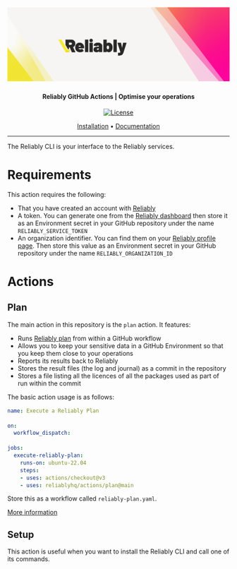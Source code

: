 <h2 align="center">
  <br>
  <p align="center"><img src="https://raw.githubusercontent.com/reliablyhq/cli/main/public/logo.png"></p>
</h2>

<h4 align="center">Reliably GitHub Actions | Optimise your operations</h4>

<p align="center">
   <a href="https://github.com/reliablyhq/actions/blob/master/LICENSE.md">
   <img alt="License" src="https://img.shields.io/github/license/reliablyhq/cli">
</p>

<p align="center">
  <a href="#installation">Installation</a> •
  <a href="https://reliably.com/docs/cli/">Documentation</a>
</p>

---

The Reliably CLI is your interface to the Reliably services. 


# Requirements

This action requires the following:

* That you have created an account with [Reliably][reliably]
* A token. You can generate one from the [Reliably dashboard](token) then
  store it as an Environment secret in your GitHub repository under the name
  `RELIABLY_SERVICE_TOKEN`
* An organization identifier. You can find them on your
  [Reliably profile page](profile). Then store this value as an Environment
  secret in your GitHub repository under the name `RELIABLY_ORGANIZATION_ID`

[reliably]: https://reliably.com
[token]: https://app.reliably.com/settings/tokens/
[profile]: https://app.reliably.com/settings/profile/


# Actions

## Plan

[plan]: https://reliably.com/docs/concepts/plans/

The main action in this repository is the `plan` action. It features:

* Runs [Reliably plan](plan) from within a GitHub workflow
* Allows you to keep your sensitive data in a GitHub Environment so that
  you keep them close to your operations
* Reports its results back to Reliably
* Stores the result files (the log and journal) as a commit in the repository
* Stores a file listing all the licences of all the packages used as part
  of run within the commit

The basic action usage is as follows:

```yaml
name: Execute a Reliably Plan

on:
  workflow_dispatch:

jobs:
  execute-reliably-plan:
    runs-on: ubuntu-22.04
    steps:
    - uses: actions/checkout@v3
    - uses: reliablyhq/actions/plan@main
```

Store this as a workflow called `reliably-plan.yaml`.

[More information](https://reliably.com/docs/deployment/#github-1)

## Setup

This action is useful when you want to install the Reliably CLI and call one
of its commands.